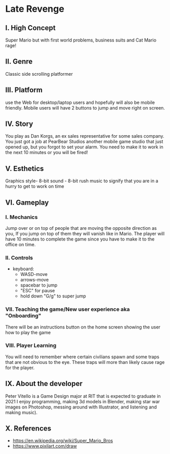 # Late Revenge

## I. High Concept
Super Mario but with first world problems, business suits and Cat Mario rage!

## II. Genre
Classic side scrolling platformer

## III. Platform
 use the Web for desktop/laptop users and hopefully will also be mobile friendly. Mobile users will have 2 buttons to jump and move right on screen.

## IV. Story
You play as Dan Korgs, an ex sales representative for some sales company.
You just got a job at PearBear Studios another mobile game studio that just opened up, but you forgot to set
your alarm. You need to make it to work in the next 10 minutes or you will be fired!

## V. Esthetics
Graphics style- 8-bit
sound - 8-bit rush music to signify that you are in a hurry to get to work on time

## VI. Gameplay
### I. Mechanics
Jump over or on top of people that are moving the opposite direction as you, If you jump on top of them they will vanish like in Mario. The player will have 10 minutes to complete the game since you have to make it to the office on time.

### II. Controls
- keyboard:
  - WASD-move
  - arrows-move
  - spacebar to jump
  - "ESC" for pause
  - hold down "G/g" to super jump

  
### VII. Teaching the game/New user experience aka "Onboarding"
There will be an instructions button on the home screen showing the user how to play the game 
 
### VIII. Player Learning
You will need to remember where certain civilians spawn and some traps that are not obvious to the eye. These traps will more than likely cause rage for the player.

## IX. About the developer
Peter Vitello is a Game Design major at RIT that is expected to graduate in 2021 I enjoy programming, making 3d models in Blender, making star war images on Photoshop, messing around with Illustrator, and listening and making music).

## X. References
- https://en.wikipedia.org/wiki/Super_Mario_Bros
- https://www.pixilart.com/draw